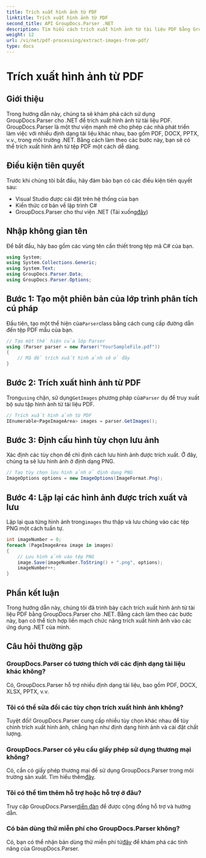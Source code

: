 ```yaml
---
title: Trích xuất hình ảnh từ PDF
linktitle: Trích xuất hình ảnh từ PDF
second_title: API GroupDocs.Parser .NET
description: Tìm hiểu cách trích xuất hình ảnh từ tài liệu PDF bằng GroupDocs.Parser cho .NET. Hướng dẫn từng bước với các ví dụ về mã.
weight: 12
url: /vi/net/pdf-processing/extract-images-from-pdf/
type: docs
---
```

# Trích xuất hình ảnh từ PDF

## Giới thiệu
Trong hướng dẫn này, chúng ta sẽ khám phá cách sử dụng GroupDocs.Parser cho .NET để trích xuất hình ảnh từ tài liệu PDF. GroupDocs.Parser là một thư viện mạnh mẽ cho phép các nhà phát triển làm việc với nhiều định dạng tài liệu khác nhau, bao gồm PDF, DOCX, PPTX, v.v., trong môi trường .NET. Bằng cách làm theo các bước này, bạn sẽ có thể trích xuất hình ảnh từ tệp PDF một cách dễ dàng.
## Điều kiện tiên quyết
Trước khi chúng tôi bắt đầu, hãy đảm bảo bạn có các điều kiện tiên quyết sau:
- Visual Studio được cài đặt trên hệ thống của bạn
- Kiến thức cơ bản về lập trình C#
-  GroupDocs.Parser cho thư viện .NET (Tải xuống[đây](https://releases.groupdocs.com/parser/net/))

## Nhập không gian tên
Để bắt đầu, hãy bao gồm các vùng tên cần thiết trong tệp mã C# của bạn.
```csharp
using System;
using System.Collections.Generic;
using System.Text;
using GroupDocs.Parser.Data;
using GroupDocs.Parser.Options;
```
## Bước 1: Tạo một phiên bản của lớp trình phân tích cú pháp
 Đầu tiên, tạo một thể hiện của`Parser`class bằng cách cung cấp đường dẫn đến tệp PDF mẫu của bạn.
```csharp
// Tạo một thể hiện của lớp Parser
using (Parser parser = new Parser("YourSampleFile.pdf"))
{
    // Mã để trích xuất hình ảnh sẽ ở đây
}
```
## Bước 2: Trích xuất hình ảnh từ PDF
 Trong`using` chặn, sử dụng`GetImages` phương pháp của`Parser` dụ để truy xuất bộ sưu tập hình ảnh từ tài liệu PDF.
```csharp
// Trích xuất hình ảnh từ PDF
IEnumerable<PageImageArea> images = parser.GetImages();
```
## Bước 3: Định cấu hình tùy chọn lưu ảnh
Xác định các tùy chọn để chỉ định cách lưu hình ảnh được trích xuất. Ở đây, chúng ta sẽ lưu hình ảnh ở định dạng PNG.
```csharp
// Tạo tùy chọn lưu hình ảnh ở định dạng PNG
ImageOptions options = new ImageOptions(ImageFormat.Png);
```
## Bước 4: Lặp lại các hình ảnh được trích xuất và lưu
 Lặp lại qua từng hình ảnh trong`images` thu thập và lưu chúng vào các tệp PNG một cách tuần tự.
```csharp
int imageNumber = 0;
foreach (PageImageArea image in images)
{
    // Lưu hình ảnh vào tệp PNG
    image.Save(imageNumber.ToString() + ".png", options);
    imageNumber++;
}
```

## Phần kết luận
Trong hướng dẫn này, chúng tôi đã trình bày cách trích xuất hình ảnh từ tài liệu PDF bằng GroupDocs.Parser cho .NET. Bằng cách làm theo các bước này, bạn có thể tích hợp liền mạch chức năng trích xuất hình ảnh vào các ứng dụng .NET của mình.

## Câu hỏi thường gặp
### GroupDocs.Parser có tương thích với các định dạng tài liệu khác không?
Có, GroupDocs.Parser hỗ trợ nhiều định dạng tài liệu, bao gồm PDF, DOCX, XLSX, PPTX, v.v.
### Tôi có thể sửa đổi các tùy chọn trích xuất hình ảnh không?
Tuyệt đối! GroupDocs.Parser cung cấp nhiều tùy chọn khác nhau để tùy chỉnh trích xuất hình ảnh, chẳng hạn như định dạng hình ảnh và cài đặt chất lượng.
### GroupDocs.Parser có yêu cầu giấy phép sử dụng thương mại không?
 Có, cần có giấy phép thương mại để sử dụng GroupDocs.Parser trong môi trường sản xuất. Tìm hiểu thêm[đây](https://purchase.groupdocs.com/buy).
### Tôi có thể tìm thêm hỗ trợ hoặc hỗ trợ ở đâu?
 Truy cập GroupDocs.Parser[diễn đàn](https://forum.groupdocs.com/c/parser/17) để được cộng đồng hỗ trợ và hướng dẫn.
### Có bản dùng thử miễn phí cho GroupDocs.Parser không?
 Có, bạn có thể nhận bản dùng thử miễn phí từ[đây](https://releases.groupdocs.com/) để khám phá các tính năng của GroupDocs.Parser.